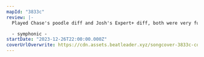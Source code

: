 ```yaml
---
mapId: "3833c"
review: |-
  Played Chase's poodle diff and Josh's Expert+ diff, both were very fun! I'm used to much faster Ex+ levels from Joshabi, but this slow style is really nice as well with some slightly techy patterns!

  - symphonic -
startDate: "2023-12-26T22:00:00.000Z"
coverUrlOverwrite: https://cdn.assets.beatleader.xyz/songcover-3833c-cover.jpg
---
```

